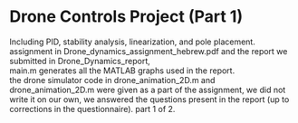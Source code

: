 ﻿# Drone Controls Project (Part 1) 
 Including PID, stability analysis, linearization, and pole placement. <br/>
 assignment in Drone_dynamics_assignment_hebrew.pdf and the report we submitted in Drone_Dynamics_report, <br/>
 main.m generates all the MATLAB graphs used in the report. 
 <br/> 
 the drone simulator code in drone_animation_2D.m and drone_animation_2D.m were given as a part of the assignment,
 we did not write it on our own, we answered the questions present in the report (up to corrections in the questionnaire).
 part 1 of 2. 
 
